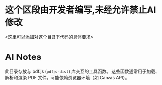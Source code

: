 # 这个区段由开发者编写,未经允许禁止AI修改
<这里可以添加对这个目录下代码的具体要求>

# AI Notes
此目录存放与 pdf.js (`pdfjs-dist`) 库交互的工具函数。
这些函数通常用于加载、解析和渲染 PDF 文件，可能依赖浏览器环境（如 Canvas API）。 